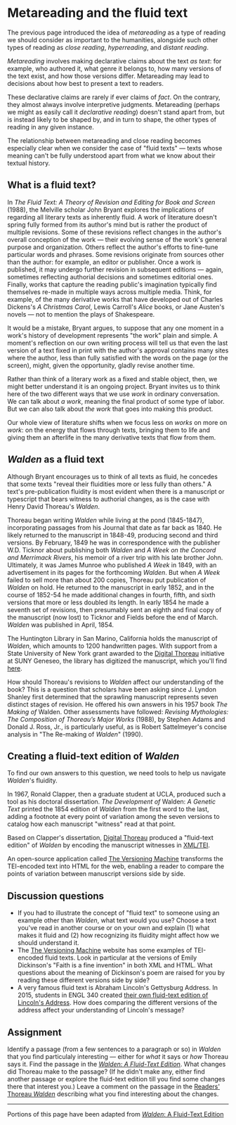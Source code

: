 # Metareading and the fluid text

The previous page introduced the idea of *metareading* as a type of reading we should consider as important to the humanities, alongside such other types of reading as *close reading*, *hyperreading*, and *distant reading*.

*Metareading* involves making declarative claims about the text *as text*: for example, who authored it, what genre it belongs to, how many versions of the text exist, and how those versions differ. Metareading may lead to decisions about how best to present a text to readers. 

These declarative claims are rarely if ever claims of *fact*. On the contrary, they almost always involve interpretive judgments. Metareading (perhaps we might as easily call it *declarative reading*) doesn't stand apart from, but is instead likely to be shaped by, and in turn to shape, the other types of reading in any given instance.

The relationship between metareading and close reading becomes especially clear when we consider the case of "fluid texts" — texts whose meaning can't be fully understood apart from what we know about their textual history.

## What is a fluid text?

In *The Fluid Text: A Theory of Revision and Editing for Book and Screen* (1988), the Melville scholar John Bryant explores the implications of regarding all literary texts as inherently fluid. A work of literature doesn't spring fully formed from its author's mind but is rather the product of multiple revisions. Some of these  revisions reflect changes in the author's overall conception of the work — their evolving sense of the work's general purpose and organization. Others reflect the author's efforts to fine-tune particular words and phrases. Some revisions originate from sources other than the author: for example, an editor or publisher. Once a work is published, it may undergo further revision in subsequent editions — again, sometimes reflecting authorial decisions and sometimes editorial ones. Finally, works that capture the reading public's imagination typically find themselves re-made in multiple ways across multiple media. Think, for example, of the many derivative works that have developed out of Charles Dickens's *A Christmas Carol*, Lewis Carroll's *Alice* books, or Jane Austen's novels — not to mention the plays of Shakespeare.

It would be a mistake, Bryant argues, to suppose that any one moment in a work's history of development represents "the work" plain and simple. A moment's reflection on our own writing process will tell us that even the last version of a text fixed in print with the author's approval contains many sites where the author, less than fully satisfied with the words on the page (or the screen), might, given the opportunity, gladly revise another time.

Rather than think of a literary work as a fixed and stable object, then, we might better understand it is an ongoing project. Bryant invites us to think here of the two different ways that we use *work* in ordinary conversation. We can talk about *a work*, meaning the final product of some type of labor. But we can also talk about *the work* that goes into making this product.

Our whole view of literature shifts when we focus less on *works* on more on *work*: on the energy that flows through texts, bringing them to life and giving them an afterlife in the many derivative texts that flow from them.

## *Walden* as a fluid text

Although Bryant encourages us to think of all texts as fluid, he concedes that some texts "reveal their fluidities more or less fully than others." A text's pre-publication fluidity is most evident when there is a manuscript or typescript that bears witness to authorial changes, as is the case with Henry David Thoreau's *Walden*.

Thoreau began writing *Walden* while living at the pond (1845-1847), incorporating passages from his Journal that date as far back as 1840. He likely returned to the manuscript in 1848-49, producing second and third versions. By February, 1849 he was in correspondence with the publisher W.D. Ticknor about publishing both *Walden* and *A Week on the Concord and Merrimack Rivers*, his memoir of a river trip with his late brother John. Ultimately, it was James Munroe who published *A Week* in 1849, with an advertisement in its pages for the forthcoming *Walden*. But when *A Week* failed to sell more than about 200 copies, Thoreau put publication of *Walden* on hold. He returned to the manuscript in early 1852, and in the course of 1852-54 he made additional changes in fourth, fifth, and sixth versions that more or less doubled its length. In early 1854 he made a seventh set of revisions, then presumably sent an eighth and final copy of the manuscript (now lost) to Ticknor and Fields before the end of March. *Walden* was published in April, 1854.

The Huntington Library in San Marino, California holds the manuscript of *Walden*, which amounts to 1200 handwritten pages. With support from a State University of New York grant awarded to the [Digital Thoreau](https://digitalthoreau.org) initiative at SUNY Geneseo, the library has digitized the manuscript, which you'll find [here](https://cdm16003.contentdm.oclc.org/digital/collection/p16003coll16).

How should Thoreau's revisions to *Walden* affect our understanding of the book? This is a question that scholars have been asking since J. Lyndon Shanley first determined that the sprawling manuscript represents seven distinct stages of revision. He offered his own answers in his 1957 book *The Making of* Walden. Other assessments have followed: *Revising Mythologies: The Composition of Thoreau’s Major Works* (1988), by Stephen Adams and Donald J. Ross, Jr., is particularly useful, as is Robert Sattelmeyer's concise analysis in "The Re-making of *Walden*" (1990).

## Creating a fluid-text edition of *Walden*

To find our own answers to this question, we need tools to help us navigate *Walden*'s fluidity.

In 1967, Ronald Clapper, then a graduate student at UCLA, produced such a tool as his doctoral dissertation. *The Development of* Walden: *A Genetic Text* printed the 1854 edition of *Walden* from the first word to the last, adding a footnote at every point of variation among the seven versions to catalog how each manuscript "witness" read at that point.

Based on Clapper's dissertation, [Digital Thoreau](https://digitalthoreau.org) produced a "fluid-text edition" of *Walden* by encoding the manuscript witnesses in [XML/TEI](https://tei-c.org).

An open-source application called [The Versioning Machine](http://v-machine.org) transforms the TEI-encoded text into HTML for the web, enabling a reader to compare the points of variation between manuscript versions side by side.

## Discussion questions

- If you had to illustrate the concept of "fluid text" to someone using an example other than *Walden*, what text would you use? Choose a text you've read in another course or on your own and explain (1) what makes it fluid and (2) how recognizing its fluidity might affect how we should understand it.
- The [The Versioning Machine](http://v-machine.org) website has some examples of TEI-encoded fluid texts. Look in particular at the versions of Emily Dickinson's "Faith is a fine invention" in both XML and HTML. What questions about the meaning of Dickinson's poem are raised for you by reading these different versions side by side?
- A very famous fluid text is Abraham Lincoln's Gettysburg Address. In 2015, students in ENGL 340 created [their own fluid-text edition of Lincoln's Address](https://www.geneseo.edu/~schacht/fluid_gettysburg/). How does comparing the different versions of the address affect your understanding of Lincoln's message? 

## Assignment

Identify a passage (from a few sentences to a paragraph or so) in *Walden* that you find particulaly interesting — either for *what* it says or *how* Thoreau says it. Find the passage in the [*Walden: A Fluid-Text Edition*](http://digitalthoreau.org/fluid-text-toc/). What changes did Thoreau make to the passage? (If he didn't make any, either find another passage or explore the fluid-text edition till you find some changes there that interest you.) Leave a comment on the passage in the [Readers' Thoreau *Walden*](https://commons.digitalthoreau.org/walden) describing what you find interesting about the changes.

----
Portions of this page have been adapted from [*Walden*: A Fluid-Text Edition](http://digitalthoreau.org/fluid-text-toc/)